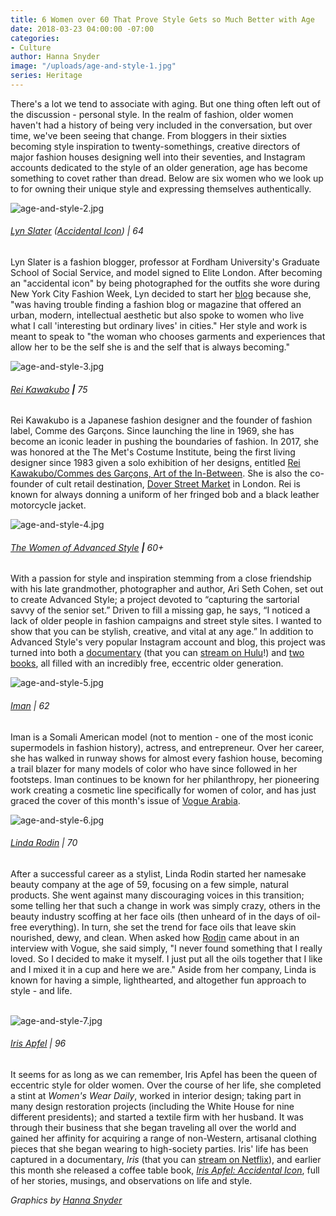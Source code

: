 ```yaml
---
title: 6 Women over 60 That Prove Style Gets so Much Better with Age
date: 2018-03-23 04:00:00 -07:00
categories:
- Culture
author: Hanna Snyder
image: "/uploads/age-and-style-1.jpg"
series: Heritage
---
```


There's a lot we tend to associate with aging. But one thing often left out of the discussion - personal style. In the realm of fashion, older women haven't had a history of being very included in the conversation, but over time, we've been seeing that change. From bloggers in their sixties becoming style inspiration to twenty-somethings, creative directors of major fashion houses designing well into their seventies, and Instagram accounts dedicated to the style of an older generation, age has become something to covet rather than dread. Below are six women who we look up to for owning their unique style and expressing themselves authentically.

![age-and-style-2.jpg](/uploads/age-and-style-2.jpg)

###### [Lyn Slater](https://www.instagram.com/iconaccidental/) ([Accidental Icon](https://www.accidentalicon.com/)) | 64

Lyn Slater is a fashion blogger, professor at Fordham University's Graduate School of Social Service, and model signed to Elite London. After becoming an "accidental icon" by being photographed for the outfits she wore during New York City Fashion Week, Lyn decided to start her [blog](https://www.accidentalicon.com/) because she, "was having trouble finding a fashion blog or magazine that offered an urban, modern, intellectual aesthetic but also spoke to women who live what I call 'interesting but ordinary lives' in cities." Her style and work is meant to speak to "the woman who chooses garments and experiences that allow her to be the self she is and the self that is always becoming."

![age-and-style-3.jpg](/uploads/age-and-style-3.jpg)

###### [Rei Kawakubo](https://www.instagram.com/commedesgarcons/) **|** 75

Rei Kawakubo is a Japanese fashion designer and the founder of fashion label, Comme des Garçons. Since launching the line in 1969, she has become an iconic leader in pushing the boundaries of fashion. In 2017, she was honored at the The Met's Costume Institute, being the first living designer since 1983 given a solo exhibition of her designs, entitled [Rei Kawakubo/Commes des Garçons, Art of the In-Between](https://www.metmuseum.org/exhibitions/listings/2017/rei-kawakubo). She is also the co-founder of cult retail destination, [Dover Street Market](https://www.businessoffashion.com/dover-street-market "Dover Street Market") in London. Rei is known for always donning a uniform of her fringed bob and a black leather motorcycle jacket. 

![age-and-style-4.jpg](/uploads/age-and-style-4.jpg)

###### [The Women of Advanced Style](https://www.instagram.com/advancedstyle/) **|** 60\+

With a passion for style and inspiration stemming from a close friendship with his late grandmother, photographer and author, Ari Seth Cohen, set out to create Advanced Style; a project devoted to “capturing the sartorial savvy of the senior set.” Driven to fill a missing gap, he says, “I noticed a lack of older people in fashion campaigns and street style sites. I wanted to show that you can be stylish, creative, and vital at any age.” In addition to Advanced Style's very popular Instagram account and blog, this project was turned into both a [documentary](http://www.advanced.style/the-advanced-style-documentary-film-page) (that you can [stream on Hulu](https://www.hulu.com/watch/1205035)!) and [two books](http://www.advanced.style/books), all filled with an incredibly free, eccentric older generation.

![age-and-style-5.jpg](/uploads/age-and-style-5.jpg)

###### [Iman](https://www.instagram.com/the_real_iman/) | 62

Iman is a Somali American model (not to mention - one of the most iconic supermodels in fashion history), actress, and entrepreneur. Over her career, she has walked in runway shows for almost every fashion house, becoming a trail blazer for many models of color who have since followed in her footsteps. Iman continues to be known for her philanthropy, her pioneering work creating a cosmetic line specifically for women of color, and has just graced the cover of this month's issue of [Vogue Arabia](https://en.vogue.me/fashion/imaan-meets-iman-for-the-march-2018-issue-of-vogue-arabia/). 

![age-and-style-6.jpg](/uploads/age-and-style-6.jpg)

###### [Linda Rodin](https://www.instagram.com/lindaandwinks/) | 70

After a successful career as a stylist, Linda Rodin started her namesake beauty company at the age of 59, focusing on a few simple, natural products. She went against many discouraging voices in this transition; some telling her that such a change in work was simply crazy, others in the beauty industry scoffing at her face oils (then unheard of in the days of oil-free everything). In turn, she set the trend for face oils that leave skin nourished, dewy, and clean. When asked how [Rodin](https://www.rodinoliolusso.com/) came about in an interview with Vogue, she said simply, "I never found something that I really loved. So I decided to make it myself. I just put all the oils together that I like and I mixed it in a cup and here we are." Aside from her company, Linda is known for having a simple, lighthearted, and altogether fun approach to style - and life.

\
![age-and-style-7.jpg](/uploads/age-and-style-7.jpg)

###### [Iris Apfel](https://www.instagram.com/iris.apfel/) | 96

It seems for as long as we can remember, Iris Apfel has been the queen of eccentric style for older women. Over the course of her life, she completed a stint at *Women's Wear Daily*, worked in interior design; taking part in many design restoration projects (including the White House for nine different presidents); and started a textile firm with her husband. It was through their business that she began traveling all over the world and gained her affinity for acquiring a range of non-Western, artisanal clothing pieces that she began wearing to high-society parties. Iris' life has been captured in a documentary, *Iris* (that you can [stream on Netflix](https://www.netflix.com/title/80027120)), and earlier this month she released a coffee table book, *[Iris Apfel: Accidental Icon](https://www.amazon.com/Iris-Apfel-Accidental-Icon/dp/006240508X)*, full of her stories, musings, and observations on life and style.

*Graphics by [Hanna Snyder](http://www.hannasnyder.com/)*